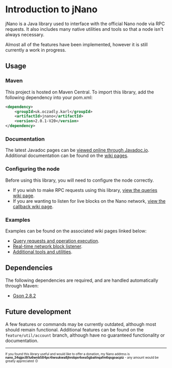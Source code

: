 # Introduction to jNano
jNano is a Java library used to interface with the official Nano node via RPC requests.
It also includes many native utilities and tools so that a node isn't always necessary.

Almost all of the features have been implemented, however it is still currently a work in progress.


## Usage
### Maven
This project is hosted on Maven Central. To import this library, add the following dependency into your pom.xml:
```xml
<dependency>
    <groupId>uk.oczadly.karl</groupId>
    <artifactId>jnano</artifactId>
    <version>2.0.1-V20</version>
</dependency>
```

### Documentation
The latest Javadoc pages can be [viewed online through Javadoc.io](https://www.javadoc.io/doc/uk.oczadly.karl/jnano).
Additional documentation can be found on the [wiki pages](https://github.com/koczadly/jNano/wiki/).

### Configuring the node
Before using this library, you will need to configure the node correctly.
- If you wish to make RPC requests using this library, [view the queries wiki page](https://github.com/koczadly/jNano/wiki/Query-requests#node-configuration).
- If you are wanting to listen for live blocks on the Nano network, [view the callback wiki page](https://github.com/koczadly/jNano/wiki/Block-callback#node-configuration).

### Examples
Examples can be found on the associated wiki pages linked below:
- [Query requests and operation execution](https://github.com/koczadly/jNano/wiki/Query-requests#how-to-use-the-library).
- [Real-time network block listener](https://github.com/koczadly/jNano/wiki/Block-callback#how-to-use-the-library).
- [Additional tools and utilities](https://github.com/koczadly/jNano/wiki/Utilities).


## Dependencies
The following dependencies are required, and are handled automatically through Maven:
- [Gson 2.8.2](https://github.com/google/gson)


## Future development
A few features or commands may be currently outdated, although most should remain functional. Additional features
can be found on the `feature/util/account` branch, although have no guaranteed functionality or documentation.

---

<sup><sup>If you found this library useful and would like to offer a donation, my Nano address is <b>nano_34qjpc8t1u6wnb584pc4iwsukwa8jhrobpx4oea5gbaitnqafm6qsgoacpiz</b> - any amount would be greatly appreciated :D</sup></sup>